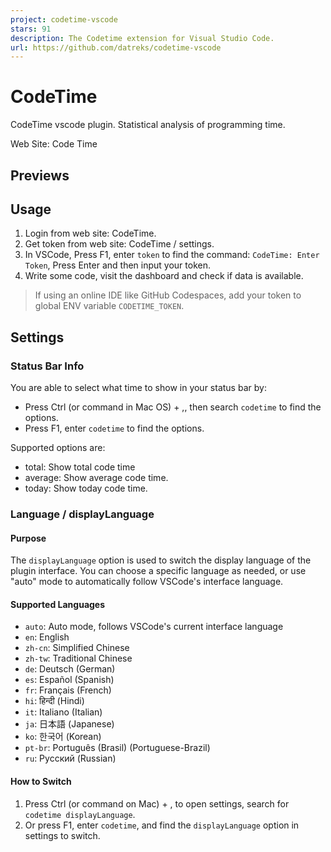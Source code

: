 ```yaml
---
project: codetime-vscode
stars: 91
description: The Codetime extension for Visual Studio Code.
url: https://github.com/datreks/codetime-vscode
---
```


CodeTime
========

CodeTime vscode plugin. Statistical analysis of programming time.

Web Site: Code Time

Previews
--------

Usage
-----

1.  Login from web site: CodeTime.
2.  Get token from web site: CodeTime / settings.
3.  In VSCode, Press F1, enter `token` to find the command: `CodeTime: Enter Token`, Press Enter and then input your token.
4.  Write some code, visit the dashboard and check if data is available.

> If using an online IDE like GitHub Codespaces, add your token to global ENV variable `CODETIME_TOKEN`.

Settings
--------

### Status Bar Info

You are able to select what time to show in your status bar by:

-   Press Ctrl (or command in Mac OS) + ,, then search `codetime` to find the options.
-   Press F1, enter `codetime` to find the options.

Supported options are:

-   total: Show total code time
-   average: Show average code time.
-   today: Show today code time.

### Language / displayLanguage

#### Purpose

The `displayLanguage` option is used to switch the display language of the plugin interface. You can choose a specific language as needed, or use "auto" mode to automatically follow VSCode's interface language.

#### Supported Languages

-   `auto`: Auto mode, follows VSCode's current interface language
-   `en`: English
-   `zh-cn`: Simplified Chinese
-   `zh-tw`: Traditional Chinese
-   `de`: Deutsch (German)
-   `es`: Español (Spanish)
-   `fr`: Français (French)
-   `hi`: हिन्दी (Hindi)
-   `it`: Italiano (Italian)
-   `ja`: 日本語 (Japanese)
-   `ko`: 한국어 (Korean)
-   `pt-br`: Português (Brasil) (Portuguese-Brazil)
-   `ru`: Русский (Russian)

#### How to Switch

1.  Press Ctrl (or command on Mac) + , to open settings, search for `codetime displayLanguage`.
2.  Or press F1, enter `codetime`, and find the `displayLanguage` option in settings to switch.
